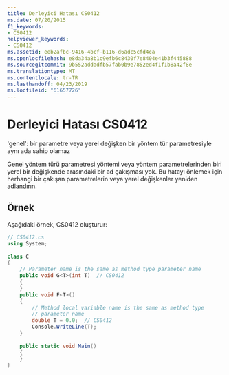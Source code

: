 ```yaml
---
title: Derleyici Hatası CS0412
ms.date: 07/20/2015
f1_keywords:
- CS0412
helpviewer_keywords:
- CS0412
ms.assetid: eeb2afbc-9416-4bcf-b116-d6adc5cfd4ca
ms.openlocfilehash: e8da34a8b1c9efb6c8430f7e8404e41b3f445888
ms.sourcegitcommit: 9b552addadfb57fab0b9e7852ed4f1f1b8a42f8e
ms.translationtype: MT
ms.contentlocale: tr-TR
ms.lasthandoff: 04/23/2019
ms.locfileid: "61657726"
---
```

# <a name="compiler-error-cs0412"></a>Derleyici Hatası CS0412
'genel': bir parametre veya yerel değişken bir yöntem tür parametresiyle aynı ada sahip olamaz  
  
 Genel yöntem türü parametresi yöntemi veya yöntem parametrelerinden biri yerel bir değişkende arasındaki bir ad çakışması yok. Bu hatayı önlemek için herhangi bir çakışan parametrelerin veya yerel değişkenler yeniden adlandırın.  
  
## <a name="example"></a>Örnek  
 Aşağıdaki örnek, CS0412 oluşturur:  
  
```csharp  
// CS0412.cs  
using System;  
  
class C  
{  
    // Parameter name is the same as method type parameter name  
    public void G<T>(int T)  // CS0412  
    {  
    }  
    public void F<T>()  
    {  
        // Method local variable name is the same as method type  
        // parameter name  
        double T = 0.0;  // CS0412  
        Console.WriteLine(T);  
    }  
  
    public static void Main()  
    {  
    }  
}  
```
